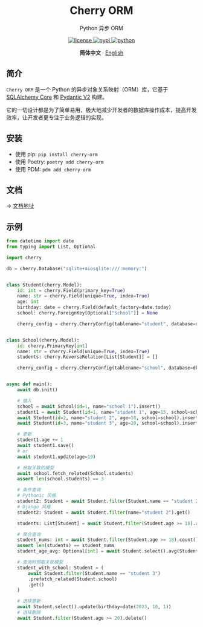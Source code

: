 <p align="center">
    <h1 align="center">Cherry ORM</h1>
    <p align="center">Python 异步 ORM</p>
</p>
<p align="center">
    <a href="./LICENSE">
        <img src="https://img.shields.io/github/license/CMHopeSunshine/cherry-orm.svg" alt="license">
    </a>
    <a href="https://pypi.python.org/pypi/cherry-orm">
        <img src="https://img.shields.io/pypi/v/cherry-orm.svg" alt="pypi">
    </a>
    <a href="https://www.python.org/">
        <img src="https://img.shields.io/badge/python-3.9+-blue.svg" alt="python">
    </a>
</p>

<p align="center">
    <strong>简体中文</strong>
    ·
    <a href="https://github.com/CMHopeSunshine/cherry-orm/blob/master/README_EN.md">English</a>
</p>

## 简介

`Cherry ORM` 是一个 Python 的异步对象关系映射（ORM）库，它基于 [SQLAlchemy Core](https://www.sqlalchemy.org/) 和 [Pydantic V2](https://docs.pydantic.dev/latest/) 构建。

它的一切设计都是为了简单易用，极大地减少开发者的数据库操作成本，提高开发效率，让开发者更专注于业务逻辑的实现。

## 安装

- 使用 pip: `pip install cherry-orm`
- 使用 Poetry: `poetry add cherry-orm`
- 使用 PDM: `pdm add cherry-orm`

## 文档

-> [文档地址](https://cherry.cherishmoon.top)

## 示例

```python
from datetime import date
from typing import List, Optional

import cherry

db = cherry.Database("sqlite+aiosqlite:///:memory:")


class Student(cherry.Model):
    id: int = cherry.Field(primary_key=True)
    name: str = cherry.Field(unique=True, index=True)
    age: int
    birthday: date = cherry.Field(default_factory=date.today)
    school: cherry.ForeignKey[Optional["School"]] = None

    cherry_config = cherry.CherryConfig(tablename="student", database=db)


class School(cherry.Model):
    id: cherry.PrimaryKey[int]
    name: str = cherry.Field(unique=True, index=True)
    students: cherry.ReverseRelation[List[Student]] = []

    cherry_config = cherry.CherryConfig(tablename="school", database=db)


async def main():
    await db.init()

    # 插入
    school = await School(id=1, name="school 1").insert()
    student1 = await Student(id=1, name="student 1", age=15, school=school).insert()
    await Student(id=2, name="student 2", age=18, school=school).insert()
    await Student(id=3, name="student 3", age=20, school=school).insert()

    # 更新
    student1.age += 1
    await student1.save()
    # or
    await student1.update(age=19)

    # 获取关联的模型
    await school.fetch_related(School.students)
    assert len(school.students) == 3

    # 条件查询
    # Pythonic 风格
    student2: Student = await Student.filter(Student.name == "student 2").get()
    # Django 风格
    student2: Student = await Student.filter(name="student 2").get()

    students: List[Student] = await Student.filter(Student.age >= 18).all()

    # 聚合查询
    student_nums: int = await Student.filter(Student.age >= 18).count()
    assert len(students) == student_nums
    student_age_avg: Optional[int] = await Student.select().avg(Student.age)

    # 查询时预取关联模型
    student_with_school: Student = (
        await Student.filter(Student.name == "student 3")
        .prefetch_related(Student.school)
        .get()
    )

    # 选择更新
    await Student.select().update(birthday=date(2023, 10, 1))
    # 选择删除
    await Student.filter(Student.age >= 20).delete()
```

